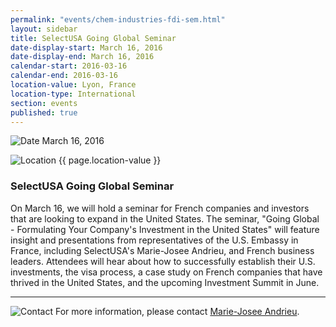 ```yaml
---
permalink: "events/chem-industries-fdi-sem.html"
layout: sidebar
title: SelectUSA Going Global Seminar
date-display-start: March 16, 2016
date-display-end: March 16, 2016
calendar-start: 2016-03-16
calendar-end: 2016-03-16
location-value: Lyon, France
location-type: International
section: events
published: true
---
```



![Date](https://google.github.io/material-design-icons/action/svg/design/ic_event_24px.svg "Date") March 16, 2016

![Location](http://google.github.io/material-design-icons/social/svg/design/ic_location_city_24px.svg "Location") {{ page.location-value }}

### SelectUSA Going Global Seminar

On March 16, we will hold a seminar for French companies and investors that are looking to expand in the United States. The seminar, "Going Global - Formulating Your Company's Investment in the United States" will feature insight and presentations from representatives of the U.S. Embassy in France, including SelectUSA's Marie-Josee Andrieu, and French business leaders. Attendees will hear about how to successfully establish their U.S. investments, the visa process, a case study on French companies that have thrived in the United States, and the upcoming Investment Summit in June.

---

![Contact](https://google.github.io/material-design-icons/action/svg/design/ic_question_answer_24px.svg "Contact") For more information, please contact [Marie-Josee Andrieu](mailto:Marie-Josee.Andrieu@trade.gov?Subject=SelectUSA%20Going%20Global%20Seminar%20Info%20Request).
